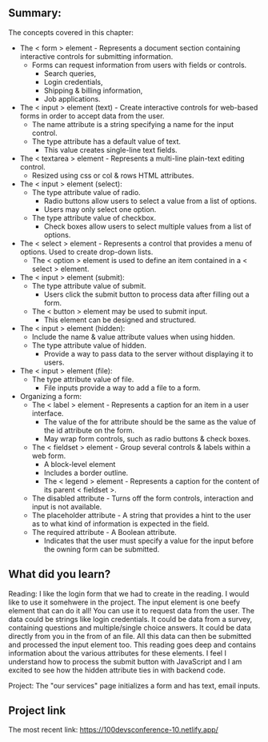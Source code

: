 ## Summary:
The concepts covered in this chapter:
* The < form > element - Represents a document section containing interactive controls for submitting information.
    * Forms can request information from users with fields or controls.
        * Search queries, 
        * Login credentials, 
        * Shipping & billing information, 
        * Job applications.
* The < input > element (text) - Create interactive controls for web-based forms in order to accept data from the user.
    * The name attribute is a string specifying a name for the input control.
    * The type attribute has a default value of text. 
        * This value creates single-line text fields.
* The < textarea > element - Represents a multi-line plain-text editing control.
    * Resized using css or col & rows HTML attributes.
* The < input > element (select):
    * The type attribute value of radio. 
        * Radio buttons allow users to select a value from a list of options. 
        * Users may only select one option.
    * The type attribute value of checkbox. 
        * Check boxes allow users to select multiple values from a list of options.
* The < select > element - Represents a control that provides a menu of options. Used to create drop-down lists.
    * The < option > element is used to define an item contained in a < select > element. 
* The < input > element (submit):    
    * The type attribute value of submit. 
        * Users click the submit button to process data after filling out a form. 
    * The < button > element may be used to submit input. 
        * This element can be designed and structured.
* The < input > element (hidden):
    * Include the name & value attribute values when using hidden.
    * The type attribute value of hidden. 
        * Provide a way to pass data to the server without displaying it to users. 
* The < input > element (file):
    * The type attribute value of file. 
        * File inputs provide a way to add a file to a form.
* Organizing a form:
    * The < label > element - Represents a caption for an item in a user interface.
        * The value of the for attribute should be the same as the value of the id attribute on the form.
        * May wrap form controls, such as radio buttons & check boxes. 
    * The < fieldset > element - Group several controls & labels within a web form.
        * A block-level element
        * Includes a border outline.
        * The < legend > element - Represents a caption for the content of its parent < fieldset >.
    * The disabled attribute - Turns off the form controls, interaction and input is not available.
    * The placeholder attribute - A string that provides a hint to the user as to what kind of information is expected in the field.
    * The required attribute - A Boolean attribute.
        * Indicates that the user must specify a value for the input before the owning form can be submitted. 

## What did you learn?
Reading:
I like the login form that we had to create in the reading. I would like to use it somehwere in the project.
The input element is one beefy element that can do it all! You can use it to request data from the user. 
The data could be strings like login credentials. It could be data from a survey, containing questions and multiple/single choice answers. It could be data directly from you in the from of an file. All this data can then be submitted and processed the input element too. This reading goes deep and contains information about the various attributes for these elements. I feel I understand how to process the submit button with JavaScript and I am excited to see how the hidden attribute ties in with backend code.

Project: The "our services" page initializes a form and has text, email inputs. 


## Project link
The most recent link:
https://100devsconference-10.netlify.app/